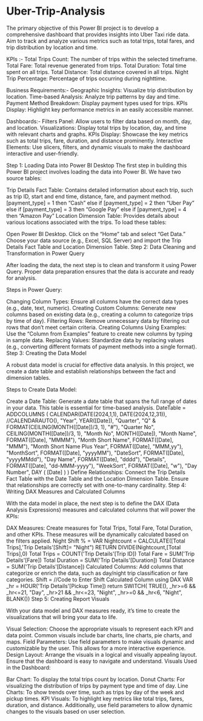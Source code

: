 # Uber-Trip-Analysis
The primary objective of this Power BI project is to develop a comprehensive dashboard that provides insights into Uber Taxi ride data. Aim to track and analyze various metrics such as total trips, total fares, and trip distribution by location and time.

KPIs :-
Total Trips Count: The number of trips within the selected timeframe.
Total Fare: Total revenue generated from trips.
Total Duration: Total time spent on all trips.
Total Distance: Total distance covered in all trips.
Night Trip Percentage: Percentage of trips occurring during nighttime.

Business Requirements:-
Geographic Insights: Visualize trip distribution by location.
Time-based Analysis: Analyze trip patterns by day and time.
Payment Method Breakdown: Display payment types used for trips.
KPIs Display: Highlight key performance metrics in an easily accessible manner.

Dashboards:-
Filters Panel: Allow users to filter data based on month, day, and location.
Visualizations: Display total trips by location, day, and time with relevant charts and graphs.
KPIs Display: Showcase the key metrics such as total trips, fare, duration, and distance prominently.
Interactive Elements: Use slicers, filters, and dynamic visuals to make the dashboard interactive and user-friendly.

Step 1: Loading Data into Power BI Desktop
The first step in building this Power BI project involves loading the data into Power BI. We have two source tables:

Trip Details Fact Table: Contains detailed information about each trip, such as trip ID, start and end time, distance, fare, and payment method.
[payment_type] = 1 then “Cash” else if [payment_type] = 2 then “Uber Pay” else if [payment_type] = 3 then “Google Pay” else if [payment_type] = 4 then “Amazon Pay”
Location Dimension Table: Provides details about various locations associated with the trips.
To load these tables:

Open Power BI Desktop.
Click on the “Home” tab and select “Get Data.”
Choose your data source (e.g., Excel, SQL Server) and import the Trip Details Fact Table and Location Dimension Table.
Step 2: Data Cleaning and Transformation in Power Query

After loading the data, the next step is to clean and transform it using Power Query. Proper data preparation ensures that the data is accurate and ready for analysis.

Steps in Power Query:

Changing Column Types: Ensure all columns have the correct data types (e.g., date, text, numeric).
Creating Custom Columns: Generate new columns based on existing data (e.g., creating a column to categorize trips by time of day).
Filtering Rows: Remove unnecessary data by filtering out rows that don’t meet certain criteria.
Creating Columns Using Examples: Use the “Column from Examples” feature to create new columns by typing in sample data.
Replacing Values: Standardize data by replacing values (e.g., converting different formats of payment methods into a single format).
Step 3: Creating the Data Model

A robust data model is crucial for effective data analysis. In this project, we create a date table and establish relationships between the fact and dimension tables.

Steps to Create Data Model:

Create a Date Table: Generate a date table that spans the full range of dates in your data. This table is essential for time-based analysis.
DateTable = 
ADDCOLUMNS (
    CALENDAR(DATE(2024,1,1), DATE(2024,12,31)),
    //CALENDARAUTO(),
    "Year", YEAR([Date]),
    "Quarter", "Q" & FORMAT(CEILING(MONTH([Date])/3, 1), "#"),
    "Quarter No", CEILING(MONTH([Date])/3, 1),
    "Month No", MONTH([Date]),
    "Month Name", FORMAT([Date], "MMMM"),
    "Month Short Name", FORMAT([Date], "MMM"),
    "Month Short Name Plus Year", FORMAT([Date], "MMM,yy"),
    "MonthSort", FORMAT([Date], "yyyyMM"),
    "DateSort", FORMAT([Date], "yyyyMMdd"),
    "Day Name", FORMAT([Date], "dddd"),
    "Details", FORMAT([Date], "dd-MMM-yyyy"),
    "WeekSort", FORMAT([Date], "w"),
    "Day Number", DAY ( [Date] )
)
Define Relationships: Connect the Trip Details Fact Table with the Date Table and the Location Dimension Table. Ensure that relationships are correctly set with one-to-many cardinality.
Step 4: Writing DAX Measures and Calculated Columns

With the data model in place, the next step is to define the DAX (Data Analysis Expressions) measures and calculated columns that will power the KPIs:

DAX Measures: Create measures for Total Trips, Total Fare, Total Duration, and other KPIs. These measures will be dynamically calculated based on the filters applied.
Night Shift % = 
VAR Nightcount = CALCULATE([Total Trips],'Trip Details'[Shift]= "Night")
RETURN
DIVIDE(Nightcount,[Total Trips],0)
Total Trips = COUNT('Trip Details'[Trip ID])
Total Fare = SUM('Trip Details'[Fare])
Total Duration = SUM('Trip Details'[Duration])
Total Distance = SUM('Trip Details'[Distance])
Calculated Columns: Add columns that categorize or enrich the data, such as day/night trip classification or fare categories.
Shift = 
//Code to Enter Shift Calculated Column using DAX
VAR _hr = HOUR('Trip Details'[Pickup Time])
return
SWITCH(
TRUE(),
    _hr>=6 && _hr<=21, "Day",
    _hr>21 && _hr<=23, "Night",
    _hr>=0 && _hr<6, "Night",
BLANK())
Step 5: Creating Report Visuals

With your data model and DAX measures ready, it’s time to create the visualizations that will bring your data to life.

Visual Selection: Choose the appropriate visuals to represent each KPI and data point. Common visuals include bar charts, line charts, pie charts, and maps.
Field Parameters: Use field parameters to make visuals dynamic and customizable by the user. This allows for a more interactive experience.
Design Layout: Arrange the visuals in a logical and visually appealing layout. Ensure that the dashboard is easy to navigate and understand.
Visuals Used in the Dashboard:

Bar Chart: To display the total trips count by location.
Donut Charts: For visualizing the distribution of trips by payment type and time of day.
Line Charts: To show trends over time, such as trips by day of the week and pickup times.
KPI Visuals: To highlight key metrics like total trips, fares, duration, and distance.
Additionally, use field parameters to allow dynamic changes to the visuals based on user selection.



